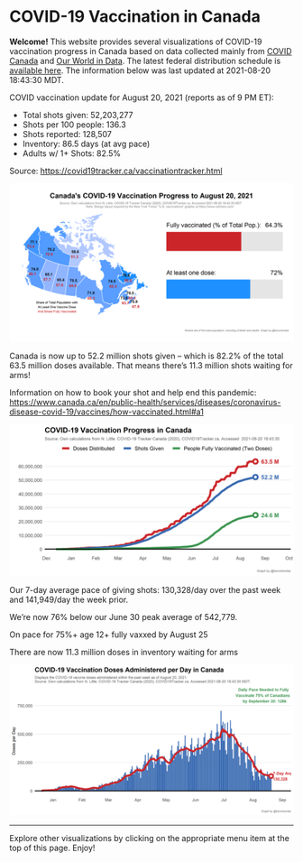 COVID-19 Vaccination in Canada
==============================

**Welcome!** This website provides several visualizations of COVID-19
vaccination progress in Canada based on data collected mainly from
[COVID Canada](https://covid19tracker.ca/vaccinationtracker.html) and
[Our World in Data](https://ourworldindata.org/covid-vaccinations). The
latest federal distribution schedule is [available
here](https://www.canada.ca/en/public-health/services/diseases/2019-novel-coronavirus-infection/prevention-risks/covid-19-vaccine-treatment/vaccine-rollout.html).
The information below was last updated at 2021-08-20 18:43:30 MDT.

COVID vaccination update for August 20, 2021 (reports as of 9 PM ET):

-   Total shots given: 52,203,277
-   Shots per 100 people: 136.3
-   Shots reported: 128,507
-   Inventory: 86.5 days (at avg pace)
-   Adults w/ 1+ Shots: 82.5%

Source:
<a href="https://covid19tracker.ca/vaccinationtracker.html" class="uri">https://covid19tracker.ca/vaccinationtracker.html</a>

![](Plots/plot_main.png)

Canada is now up to 52.2 million shots given – which is 82.2% of the
total 63.5 million doses available. That means there’s 11.3 million
shots waiting for arms!

Information on how to book your shot and help end this pandemic:
<a href="https://www.canada.ca/en/public-health/services/diseases/coronavirus-disease-covid-19/vaccines/how-vaccinated.html#a1" class="uri">https://www.canada.ca/en/public-health/services/diseases/coronavirus-disease-covid-19/vaccines/how-vaccinated.html#a1</a>

![](Plots/plot_total.png)

Our 7-day average pace of giving shots: 130,328/day over the past week
and 141,949/day the week prior.

We’re now 76% below our June 30 peak average of 542,779.

On pace for 75%+ age 12+ fully vaxxed by August 25

There are now 11.3 million doses in inventory waiting for arms

![](Plots/pace_national.png)

------------------------------------------------------------------------

Explore other visualizations by clicking on the appropriate menu item at
the top of this page. Enjoy!

